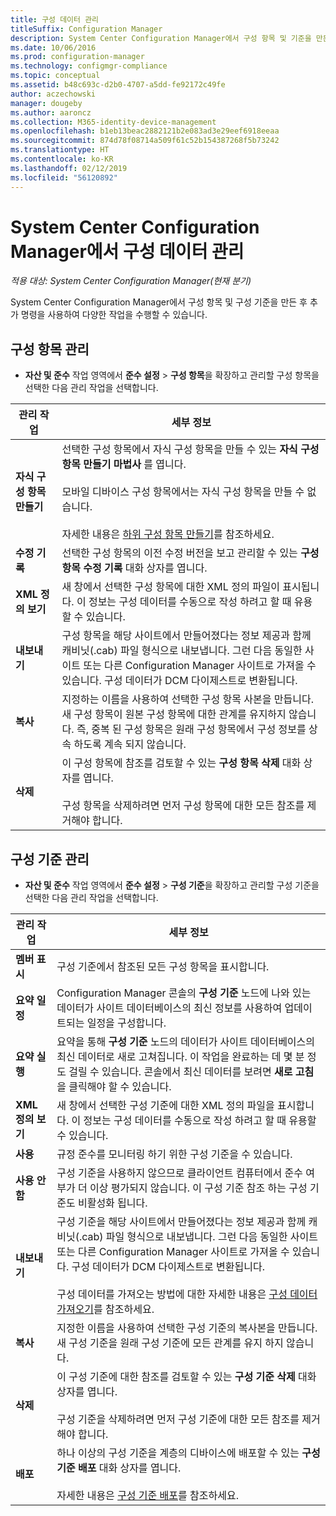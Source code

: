 ```yaml
---
title: 구성 데이터 관리
titleSuffix: Configuration Manager
description: System Center Configuration Manager에서 구성 항목 및 기준을 만든 후 다른 명령을 사용하여 다양한 작업을 수행할 수 있습니다.
ms.date: 10/06/2016
ms.prod: configuration-manager
ms.technology: configmgr-compliance
ms.topic: conceptual
ms.assetid: b48c693c-d2b0-4707-a5dd-fe92172c49fe
author: aczechowski
manager: dougeby
ms.author: aaroncz
ms.collection: M365-identity-device-management
ms.openlocfilehash: b1eb13beac2882121b2e083ad3e29eef6918eeaa
ms.sourcegitcommit: 874d78f08714a509f61c52b154387268f5b73242
ms.translationtype: HT
ms.contentlocale: ko-KR
ms.lasthandoff: 02/12/2019
ms.locfileid: "56120892"
---
```

# <a name="manage-configuration-data-in-system-center-configuration-manager"></a>System Center Configuration Manager에서 구성 데이터 관리

*적용 대상: System Center Configuration Manager(현재 분기)*

System Center Configuration Manager에서 구성 항목 및 구성 기준을 만든 후 추가 명령을 사용하여 다양한 작업을 수행할 수 있습니다.  

## <a name="manage-configuration-items"></a>구성 항목 관리  

-   **자산 및 준수** 작업 영역에서 **준수 설정** > **구성 항목**을 확장하고 관리할 구성 항목을 선택한 다음 관리 작업을 선택합니다.  

|관리 작업|세부 정보|  
|---------------------|-------------|  
|**자식 구성 항목 만들기**|선택한 구성 항목에서 자식 구성 항목을 만들 수 있는 **자식 구성 항목 만들기 마법사** 를 엽니다.<br /><br /> 모바일 디바이스 구성 항목에서는 자식 구성 항목을 만들 수 없습니다.<br /><br /> 자세한 내용은 [하위 구성 항목 만들기](../../compliance/deploy-use/create-child-configuration-items.md)를 참조하세요.|  
|**수정 기록**|선택한 구성 항목의 이전 수정 버전을 보고 관리할 수 있는 **구성 항목 수정 기록** 대화 상자를 엽니다.|  
|**XML 정의 보기**|새 창에서 선택한 구성 항목에 대한 XML 정의 파일이 표시됩니다. 이 정보는 구성 데이터를 수동으로 작성 하려고 할 때 유용할 수 있습니다.|  
|**내보내기**|구성 항목을 해당 사이트에서 만들어졌다는 정보 제공과 함께 캐비닛(.cab) 파일 형식으로 내보냅니다. 그런 다음 동일한 사이트 또는 다른 Configuration Manager 사이트로 가져올 수 있습니다. 구성 데이터가 DCM 다이제스트로 변환됩니다.|  
|**복사**|지정하는 이름을 사용하여 선택한 구성 항목 사본을 만듭니다. 새 구성 항목이 원본 구성 항목에 대한 관계를 유지하지 않습니다. 즉, 중복 된 구성 항목은 원래 구성 항목에서 구성 정보를 상속 하도록 계속 되지 않습니다.|  
|**삭제**|이 구성 항목에 참조를 검토할 수 있는 **구성 항목 삭제** 대화 상자를 엽니다.<br /><br /> 구성 항목을 삭제하려면 먼저 구성 항목에 대한 모든 참조를 제거해야 합니다.|  

## <a name="manage-configuration-baselines"></a>구성 기준 관리  

-   **자산 및 준수** 작업 영역에서 **준수 설정** > **구성 기준**을 확장하고 관리할 구성 기준을 선택한 다음 관리 작업을 선택합니다.  


|관리 작업|세부 정보|  
|---------------------|-------------|  
|**멤버 표시**|구성 기준에서 참조된 모든 구성 항목을 표시합니다.|  
|**요약 일정**|Configuration Manager 콘솔의 **구성 기준** 노드에 나와 있는 데이터가 사이트 데이터베이스의 최신 정보를 사용하여 업데이트되는 일정을 구성합니다.|  
|**요약 실행**|요약을 통해 **구성 기준** 노드의 데이터가 사이트 데이터베이스의 최신 데이터로 새로 고쳐집니다. 이 작업을 완료하는 데 몇 분 정도 걸릴 수 있습니다. 콘솔에서 최신 데이터를 보려면 **새로 고침** 을 클릭해야 할 수 있습니다.|  
|**XML 정의 보기**|새 창에서 선택한 구성 기준에 대한 XML 정의 파일을 표시합니다. 이 정보는 구성 데이터를 수동으로 작성 하려고 할 때 유용할 수 있습니다.|  
|**사용**|규정 준수를 모니터링 하기 위한 구성 기준을 수 있습니다.|  
|**사용 안 함**|구성 기준을 사용하지 않으므로 클라이언트 컴퓨터에서 준수 여부가 더 이상 평가되지 않습니다. 이 구성 기준 참조 하는 구성 기준도 비활성화 됩니다.|  
|**내보내기**|구성 기준을 해당 사이트에서 만들어졌다는 정보 제공과 함께 캐비닛(.cab) 파일 형식으로 내보냅니다. 그런 다음 동일한 사이트 또는 다른 Configuration Manager 사이트로 가져올 수 있습니다. 구성 데이터가 DCM 다이제스트로 변환됩니다.<br /><br /> 구성 데이터를 가져오는 방법에 대한 자세한 내용은 [구성 데이터 가져오기](../../compliance/deploy-use/import-configuration-data.md)를 참조하세요.|  
|**복사**|지정한 이름을 사용하여 선택한 구성 기준의 복사본을 만듭니다. 새 구성 기준을 원래 구성 기준에 모든 관계를 유지 하지 않습니다.|  
|**삭제**|이 구성 기준에 대한 참조를 검토할 수 있는 **구성 기준 삭제** 대화 상자를 엽니다.<br /><br /> 구성 기준을 삭제하려면 먼저 구성 기준에 대한 모든 참조를 제거해야 합니다.|  
|**배포**|하나 이상의 구성 기준을 계층의 디바이스에 배포할 수 있는 **구성 기준 배포** 대화 상자를 엽니다.<br /><br /> 자세한 내용은 [구성 기준 배포](../../compliance/deploy-use/deploy-configuration-baselines.md)를 참조하세요.|  
